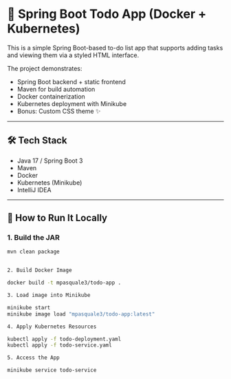 # 📝 Spring Boot Todo App (Docker + Kubernetes)

This is a simple Spring Boot-based to-do list app that supports adding tasks and viewing them via a styled HTML interface.

The project demonstrates:

- Spring Boot backend + static frontend
- Maven for build automation
- Docker containerization
- Kubernetes deployment with Minikube
- Bonus: Custom CSS theme ✨

---

## 🛠️ Tech Stack

- Java 17 / Spring Boot 3
- Maven
- Docker
- Kubernetes (Minikube)
- IntelliJ IDEA

---

## 🚀 How to Run It Locally

### 1. Build the JAR
```bash
mvn clean package


2. Build Docker Image

docker build -t mpasquale3/todo-app .

3. Load image into Minikube

minikube start
minikube image load "mpasquale3/todo-app:latest"

4. Apply Kubernetes Resources

kubectl apply -f todo-deployment.yaml
kubectl apply -f todo-service.yaml

5. Access the App

minikube service todo-service
